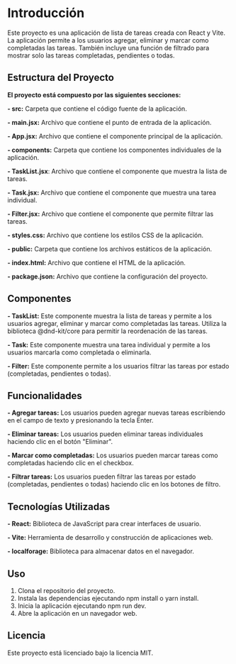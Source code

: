 # Introducción

Este proyecto es una aplicación de lista de tareas creada con React y Vite. La aplicación permite a los usuarios agregar, eliminar y marcar como completadas las tareas. También incluye una función de filtrado para mostrar solo las tareas completadas, pendientes o todas.

## Estructura del Proyecto

**El proyecto está compuesto por las siguientes secciones:**

**- src:** Carpeta que contiene el código fuente de la aplicación.

**- main.jsx:** Archivo que contiene el punto de entrada de la aplicación.

**- App.jsx:** Archivo que contiene el componente principal de la aplicación.

**- components:** Carpeta que contiene los componentes individuales de la aplicación.

**- TaskList.jsx**: Archivo que contiene el componente que muestra la lista de tareas.

**- Task.jsx:** Archivo que contiene el componente que muestra una tarea individual.

**- Filter.jsx:** Archivo que contiene el componente que permite filtrar las tareas.

**- styles.css:** Archivo que contiene los estilos CSS de la aplicación.

**- public:** Carpeta que contiene los archivos estáticos de la aplicación.

**- index.html:** Archivo que contiene el HTML de la aplicación.

**- package.json:** Archivo que contiene la configuración del proyecto.

## Componentes

**- TaskList:** Este componente muestra la lista de tareas y permite a los usuarios agregar, eliminar y marcar como completadas las tareas. Utiliza la biblioteca @dnd-kit/core para permitir la reordenación de las tareas.

**- Task:** Este componente muestra una tarea individual y permite a los usuarios marcarla como completada o eliminarla.

**- Filter:** Este componente permite a los usuarios filtrar las tareas por estado (completadas, pendientes o todas).

## Funcionalidades

**- Agregar tareas:** Los usuarios pueden agregar nuevas tareas escribiendo en el campo de texto y presionando la tecla Enter.

**- Eliminar tareas:** Los usuarios pueden eliminar tareas individuales haciendo clic en el botón "Eliminar".

**- Marcar como completadas:** Los usuarios pueden marcar tareas como completadas haciendo clic en el checkbox.

**- Filtrar tareas:** Los usuarios pueden filtrar las tareas por estado (completadas, pendientes o todas) haciendo clic en los botones de filtro.

## Tecnologías Utilizadas

**- React:** Biblioteca de JavaScript para crear interfaces de usuario.

**- Vite:** Herramienta de desarrollo y construcción de aplicaciones web.

**- localforage:** Biblioteca para almacenar datos en el navegador.

## Uso

1. Clona el repositorio del proyecto.
2. Instala las dependencias ejecutando npm install o yarn install.
3. Inicia la aplicación ejecutando npm run dev.
4. Abre la aplicación en un navegador web.

## Licencia

Este proyecto está licenciado bajo la licencia MIT.